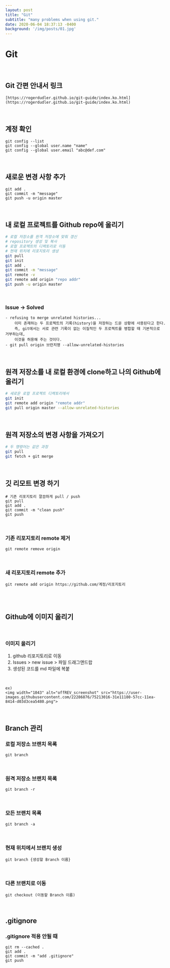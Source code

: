 ```yaml
---
layout: post
title: "Git"
subtitle: "many problems when using git."
date: 2020-06-04 18:37:13 -0400
background: '/img/posts/01.jpg'
---
```


# Git
<BR/>

## Git 간편 안내서 링크

```
[https://rogerdudler.github.io/git-guide/index.ko.html](https://rogerdudler.github.io/git-guide/index.ko.html)
```
<BR/>

## 계정 확인

```
git config --list
git config --global user.name "name"
git config --global user.email "abc@def.com"
```
<BR/>

## 새로운 변경 사항 추가

```
git add .
git commit -m "message"
git push -u origin master
```
<BR/>

## 내 로컬 프로젝트를 Github repo에 올리기

```bash
# 로컬 저장소를 원격 저장소에 맞춰 갱신
# repository 생성 및 복사
# 로컬 프로젝트의 디렉토리로 이동
# 현재 위치에 리포지토리 생성
git pull
git init
git add .
git commit -m "message"
git remote -v
git remote add origin "repo addr"
git push -u origin master
```
<BR/>

### Issue → Solved

```
- refusing to merge unrelated histories...
	이미 존재하는 두 프로젝트의 기록(history)을 저장하는 드문 상황에 사용된다고 한다. 
	즉, git에서는 서로 관련 기록이 없는 이질적인 두 프로젝트를 병합할 때 기본적으로 거부하는데, 
	이것을 허용해 주는 것이다.
- git pull origin 브런치명 --allow-unrelated-histories
```
<BR/>

## 원격 저장소를 내 로컬 환경에 clone하고 나의 Github에 올리기

```bash
# 새로운 로컬 프로젝트 디렉토리에서
git init
git remote add origin "remote addr"
git pull origin master --allow-unrelated-histories
```
<BR/>

## 원격 저장소의 변경 사항을 가져오기

```bash
# 두 명령어는 같은 과정
git pull
git fetch + git merge
```
<BR/>

## 깃 리모트 변경 하기

```
# 기존 리포지토리 깔끔하게 pull / push
git pull
git add .
git commit -m "clean push"
git push
```
<BR/>

### 기존 리포지토리 remote 제거

```
git remote remove origin
```
<BR/>

### 새 리포지토리 remote 추가


```
git remote add origin https://github.com/계정/리포지토리
```
<BR/><BR/>

## Github에 이미지 올리기
<BR/>

### 이미지 올리기

1. github 리포지토리로 이동
2. Issues > new issue > 파일 드래그앤드랍
3. 생성된 코드를 md 파일에 복붙
<BR/>

```
ex)
<img width="1043" alt="offREV_screenshot" src="https://user-images.githubusercontent.com/22286876/75213016-31e11180-57cc-11ea-8414-d03d3cea5480.png">
```
<BR/>

## Branch 관리

### 로컬 저장소 브랜치 목록

```
git branch
```
<BR/>

### 원격 저장소 브랜치 목록

```
git branch -r
```
<BR/>

### 모든 브랜치 목록

```
git branch -a
```
<BR/>

### 현재 위치에서 브랜치 생성

```
git branch {생성할 Branch 이름}
```
<BR/>

### 다른 브랜치로 이동

```
git checkout (이동할 Branch 이름)
```
<BR/>

## .gitignore

### .gitignore 적용 안될 때

```
git rm --cached .
git add .
git commit -m "add .gitignore"
git push
```
<BR/>
